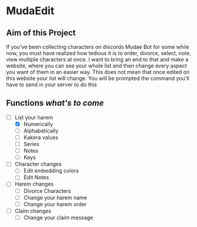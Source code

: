 # MudaEdit

## Aim of this Project

If you've been collecting characters on discords Mudae Bot for some while now, you must have realized how tedious it is to order, divorce, select, note, view multiple characters at once.
I want to bring an end to that and make a website, where you can see your whole list and then change every aspect you want of them in an easier way.
This does not mean that once edited on this website your list will change.
You will be prompted the command you'll have to send in your server to do this

## Functions _what's to come_
- [ ] List your harem
  - [x] Numerically
  - [ ] Alphabetically
  - [ ] Kakera values
  - [ ] Series
  - [ ] Notes
  - [ ] Keys
- [ ] Character changes
  - [ ] Edit embedding colors
  - [ ] Edit Notes
- [ ] Harem changes
  - [ ] Divorce Characters
  - [ ] Change your harem name
  - [ ] Change your harem order
- [ ] Claim changes
  - [ ] Change your claim message 
